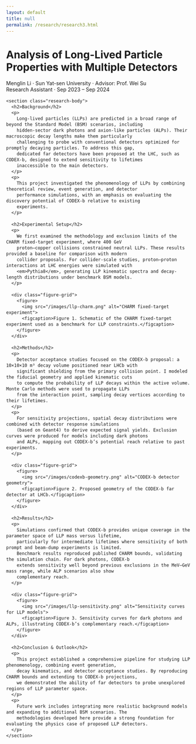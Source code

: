 ```yaml
---
layout: default
title: null
permalink: /research/research3.html
---
```


<html lang="en">
<head>
  <meta charset="UTF-8">
  <title>Analysis of Long-Lived Particle Properties with Multiple Detectors</title>
  <link rel="stylesheet" href="research.css">
</head>
<body>
<div id="research-detail">
  <div class="content-card">
    <h1 class="page__title">
      Analysis of Long-Lived Particle Properties with Multiple Detectors
    </h1>
    <p class="meta">
      Menglin Li · Sun Yat-sen University · Advisor: Prof. Wei Su<br>
      Research Assistant · Sep 2023 – Sep 2024
    </p>

    <section class="research-body">
      <h2>Background</h2>
      <p>
        Long-lived particles (LLPs) are predicted in a broad range of beyond the Standard Model (BSM) scenarios, including 
        hidden-sector dark photons and axion-like particles (ALPs). Their macroscopic decay lengths make them particularly 
        challenging to probe with conventional detectors optimized for promptly decaying particles. To address this gap, 
        dedicated far detectors have been proposed at the LHC, such as CODEX-b, designed to extend sensitivity to lifetimes 
        inaccessible to the main detectors.
      </p>
      <p>
        This project investigated the phenomenology of LLPs by combining theoretical review, event generation, and detector 
        performance simulations, with an emphasis on evaluating the discovery potential of CODEX-b relative to existing 
        experiments.
      </p>

      <h2>Experimental Setup</h2>
      <p>
        We first examined the methodology and exclusion limits of the CHARM fixed-target experiment, where 400 GeV 
        proton–copper collisions constrained neutral LLPs. These results provided a baseline for comparison with modern 
        collider proposals. For collider-scale studies, proton–proton interactions at LHC energies were simulated with 
        <em>Pythia8</em>, generating LLP kinematic spectra and decay-length distributions under benchmark BSM models.
      </p>

      <div class="figure-grid">
        <figure>
          <img src="/images/llp-charm.png" alt="CHARM fixed-target experiment">
          <figcaption>Figure 1. Schematic of the CHARM fixed-target experiment used as a benchmark for LLP constraints.</figcaption>
        </figure>
      </div>

      <h2>Methods</h2>
      <p>
        Detector acceptance studies focused on the CODEX-b proposal: a 10×10×10 m³ decay volume positioned near LHCb with 
        significant shielding from the primary collision point. I modeled the fiducial geometry and applied kinematic cuts 
        to compute the probability of LLP decays within the active volume. Monte Carlo methods were used to propagate LLPs 
        from the interaction point, sampling decay vertices according to their lifetimes.
      </p>
      <p>
        For sensitivity projections, spatial decay distributions were combined with detector response simulations 
        (based on Geant4) to derive expected signal yields. Exclusion curves were produced for models including dark photons 
        and ALPs, mapping out CODEX-b’s potential reach relative to past experiments.
      </p>

      <div class="figure-grid">
        <figure>
          <img src="/images/codexb-geometry.png" alt="CODEX-b detector geometry">
          <figcaption>Figure 2. Proposed geometry of the CODEX-b far detector at LHCb.</figcaption>
        </figure>
      </div>

      <h2>Results</h2>
      <p>
        Simulations confirmed that CODEX-b provides unique coverage in the parameter space of LLP mass versus lifetime, 
        particularly for intermediate lifetimes where sensitivity of both prompt and beam-dump experiments is limited. 
        Benchmark results reproduced published CHARM bounds, validating the simulation chain. For dark photons, CODEX-b 
        extends sensitivity well beyond previous exclusions in the MeV–GeV mass range, while ALP scenarios also show 
        complementary reach.
      </p>

      <div class="figure-grid">
        <figure>
          <img src="/images/llp-sensitivity.png" alt="Sensitivity curves for LLP models">
          <figcaption>Figure 3. Sensitivity curves for dark photons and ALPs, illustrating CODEX-b’s complementary reach.</figcaption>
        </figure>
      </div>

      <h2>Conclusion & Outlook</h2>
      <p>
        This project established a comprehensive pipeline for studying LLP phenomenology, combining event generation, 
        decay kinematics, and detector acceptance studies. By reproducing CHARM bounds and extending to CODEX-b projections, 
        we demonstrated the ability of far detectors to probe unexplored regions of LLP parameter space.
      </p>
      <p>
        Future work includes integrating more realistic background models and expanding to additional BSM scenarios. The 
        methodologies developed here provide a strong foundation for evaluating the physics case of proposed LLP detectors.
      </p>
    </section>
  </div>
</div>
</body>
</html>
